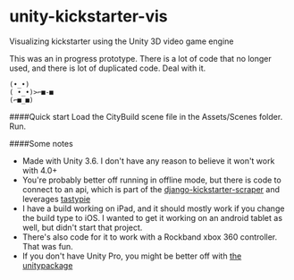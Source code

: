 unity-kickstarter-vis
=====================

Visualizing kickstarter using the Unity 3D video game engine

This was an in progress prototype. There is a lot of code that no longer used, and there is lot of duplicated code. Deal with it.
```
(•_•)
( •_•)>⌐■-■
(⌐■_■)
```
####Quick start
Load the CityBuild scene file in the Assets/Scenes folder. Run.

####Some notes
* Made with Unity 3.6. I don't have any reason to believe it won't work with 4.0+
* You're probably better off running in offline mode, but there is code to connect to an api, which is part of the [django-kickstarter-scraper](https://github.com/neight-allen/django-kickstarter-scraper) and leverages [tastypie](https://github.com/toastdriven/django-tastypie)
* I have a build working on iPad, and it should mostly work if you change the build type to iOS. I wanted to get it working on an android tablet as well, but didn't start that project.
* There's also code for it to work with a Rockband xbox 360 controller. That was fun.
* If you don't have Unity Pro, you might be better off with [the unitypackage](https://docs.google.com/file/d/0Bx11M2JmRNl5OUdWSWV6TUVLc2M/edit?usp=sharing)
